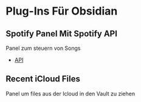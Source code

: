 # Plug-Ins Für Obsidian

## Spotify Panel Mit Spotify API

Panel zum steuern von Songs
- [API](https://developer.spotify.com/documentation/web-api)

## Recent iCloud Files

Panel um files aus der Icloud in den Vault zu ziehen